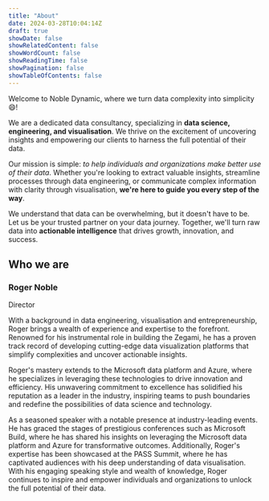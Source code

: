 ```yaml
---
title: "About"
date: 2024-03-28T10:04:14Z
draft: true
showDate: false
showRelatedContent: false
showWordCount: false
showReadingTime: false
showPagination: false
showTableOfContents: false
---
```


Welcome to Noble Dynamic, where we turn data complexity into simplicity :smile:!

We are a dedicated data consultancy, specializing in **data science, engineering, and visualisation**. We thrive on the excitement of uncovering insights and empowering our clients to harness the full potential of their data.

Our mission is simple: *to help individuals and organizations make better use of their data*. Whether you're looking to extract valuable insights, streamline processes through data engineering, or communicate complex information with clarity through visualisation, **we're here to guide you every step of the way**.

We understand that data can be overwhelming, but it doesn't have to be. Let us be your trusted partner on your data journey. Together, we'll turn raw data into **actionable intelligence** that drives growth, innovation, and success.

## Who we are

### Roger Noble
Director

With a background in data engineering, visualisation and entrepreneurship, Roger brings a wealth of experience and expertise to the forefront. Renowned for his instrumental role in building the Zegami, he has a proven track record of developing cutting-edge data visualization platforms that simplify complexities and uncover actionable insights.

Roger's mastery extends to the Microsoft data platform and Azure, where he specializes in leveraging these technologies to drive innovation and efficiency. His unwavering commitment to excellence has solidified his reputation as a leader in the industry, inspiring teams to push boundaries and redefine the possibilities of data science and technology.

As a seasoned speaker with a notable presence at industry-leading events. He has graced the stages of prestigious conferences such as Microsoft Build, where he has shared his insights on leveraging the Microsoft data platform and Azure for transformative outcomes. Additionally, Roger's expertise has been showcased at the PASS Summit, where he has captivated audiences with his deep understanding of data visualisation.
With his engaging speaking style and wealth of knowledge, Roger continues to inspire and empower individuals and organizations to unlock the full potential of their data.
